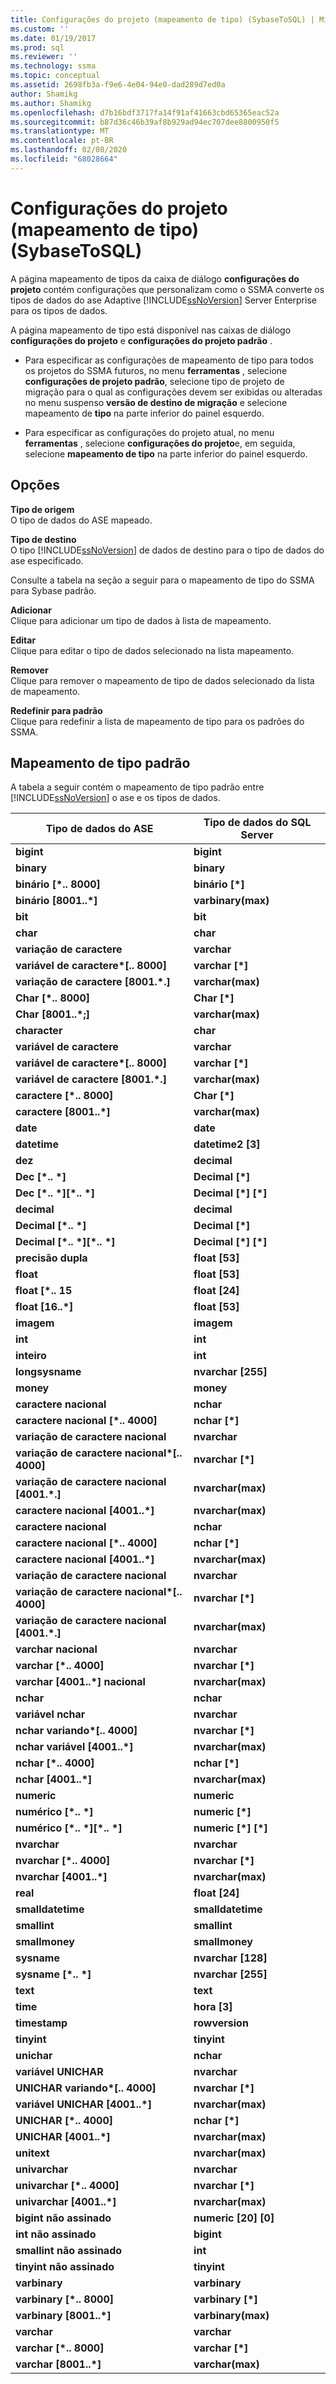 ```yaml
---
title: Configurações do projeto (mapeamento de tipo) (SybaseToSQL) | Microsoft Docs
ms.custom: ''
ms.date: 01/19/2017
ms.prod: sql
ms.reviewer: ''
ms.technology: ssma
ms.topic: conceptual
ms.assetid: 2698fb3a-f9e6-4e04-94e0-dad289d7ed0a
author: Shamikg
ms.author: Shamikg
ms.openlocfilehash: d7b16bdf3717fa14f91af41663cbd65365eac52a
ms.sourcegitcommit: b87d36c46b39af8b929ad94ec707dee8800950f5
ms.translationtype: MT
ms.contentlocale: pt-BR
ms.lasthandoff: 02/08/2020
ms.locfileid: "68028664"
---
```

# <a name="project-settings-type-mapping-sybasetosql"></a>Configurações do projeto (mapeamento de tipo) (SybaseToSQL)
A página mapeamento de tipos da caixa de diálogo **configurações do projeto** contém configurações que personalizam como o SSMA converte os tipos de dados do ase Adaptive [!INCLUDE[ssNoVersion](../../includes/ssnoversion-md.md)] Server Enterprise para os tipos de dados.  
  
A página mapeamento de tipo está disponível nas caixas de diálogo **configurações do projeto** e **configurações do projeto padrão** .  
  
-   Para especificar as configurações de mapeamento de tipo para todos os projetos do SSMA futuros, no menu **ferramentas** , selecione **configurações de projeto padrão**, selecione tipo de projeto de migração para o qual as configurações devem ser exibidas ou alteradas no menu suspenso **versão de destino de migração** e selecione mapeamento de **tipo** na parte inferior do painel esquerdo.  
  
-   Para especificar as configurações do projeto atual, no menu **ferramentas** , selecione **configurações do projeto**e, em seguida, selecione **mapeamento de tipo** na parte inferior do painel esquerdo.  
  
## <a name="options"></a>Opções  
**Tipo de origem**  
O tipo de dados do ASE mapeado.  
  
**Tipo de destino**  
O tipo [!INCLUDE[ssNoVersion](../../includes/ssnoversion-md.md)] de dados de destino para o tipo de dados do ase especificado.  
  
Consulte a tabela na seção a seguir para o mapeamento de tipo do SSMA para Sybase padrão.  
  
**Adicionar**  
Clique para adicionar um tipo de dados à lista de mapeamento.  
  
**Editar**  
Clique para editar o tipo de dados selecionado na lista mapeamento.  
  
**Remover**  
Clique para remover o mapeamento de tipo de dados selecionado da lista de mapeamento.  
  
**Redefinir para padrão**  
Clique para redefinir a lista de mapeamento de tipo para os padrões do SSMA.  
  
## <a name="default-type-mapping"></a>Mapeamento de tipo padrão  
A tabela a seguir contém o mapeamento de tipo padrão entre [!INCLUDE[ssNoVersion](../../includes/ssnoversion-md.md)] o ase e os tipos de dados.  
  
|Tipo de dados do ASE|Tipo de dados do SQL Server|  
|-----------------|------------------------|  
|**bigint**|**bigint**|  
|**binary**|**binary**|  
|**binário [\*.. 8000]**|**binário [\*]**|  
|**binário [8001..\*]**|**varbinary(max)**|  
|**bit**|**bit**|  
|**char**|**char**|  
|**variação de caractere**|**varchar**|  
|**variável de caractere\*[.. 8000]**|**varchar [\*]**|  
|**variação de caractere [8001.\*.]**|**varchar(max)**|  
|**Char [\*.. 8000]**|**Char [\*]**|  
|**Char [8001..\*;]**|**varchar(max)**|  
|**character**|**char**|  
|**variável de caractere**|**varchar**|  
|**variável de caractere\*[.. 8000]**|**varchar [\*]**|  
|**variável de caractere [8001.\*.]**|**varchar(max)**|  
|**caractere [\*.. 8000]**|**Char [\*]**|  
|**caractere [8001..\*]**|**varchar(max)**|  
|**date**|**date**|  
|**datetime**|**datetime2 [3]**|  
|**dez**|**decimal**|  
|**Dec [\*.. \*]**|**Decimal [\*]**|  
|**Dec [\*.. \*][\*.. \*]**|**Decimal [\*] [\*]**|  
|**decimal**|**decimal**|  
|**Decimal [\*.. \*]**|**Decimal [\*]**|  
|**Decimal [\*.. \*][\*.. \*]**|**Decimal [\*] [\*]**|  
|**precisão dupla**|**float [53]**|  
|**float**|**float [53]**|  
|**float [\*.. 15**|**float [24]**|  
|**float [16..\*]**|**float [53]**|  
|**imagem**|**imagem**|  
|**int**|**int**|  
|**inteiro**|**int**|  
|**longsysname**|**nvarchar [255]**|  
|**money**|**money**|  
|**caractere nacional**|**nchar**|  
|**caractere nacional [\*.. 4000]**|**nchar [\*]**|  
|**variação de caractere nacional**|**nvarchar**|  
|**variação de caractere nacional\*[.. 4000]**|**nvarchar [\*]**|  
|**variação de caractere nacional [4001.\*.]**|**nvarchar(max)**|  
|**caractere nacional [4001..\*]**|**nvarchar(max)**|  
|**caractere nacional**|**nchar**|  
|**caractere nacional [\*.. 4000]**|**nchar [\*]**|  
|**caractere nacional [4001..\*]**|**nvarchar(max)**|  
|**variação de caractere nacional**|**nvarchar**|  
|**variação de caractere nacional\*[.. 4000]**|**nvarchar [\*]**|  
|**variação de caractere nacional [4001.\*.]**|**nvarchar(max)**|  
|**varchar nacional**|**nvarchar**|  
|**varchar [\*.. 4000]**|**nvarchar [\*]**|  
|**varchar [4001..\*] nacional**|**nvarchar(max)**|  
|**nchar**|**nchar**|  
|**variável nchar**|**nvarchar**|  
|**nchar variando\*[.. 4000]**|**nvarchar [\*]**|  
|**nchar variável [4001..\*]**|**nvarchar(max)**|  
|**nchar [\*.. 4000]**|**nchar [\*]**|  
|**nchar [4001..\*]**|**nvarchar(max)**|  
|**numeric**|**numeric**|  
|**numérico [\*.. \*]**|**numeric [\*]**|  
|**numérico [\*.. \*][\*.. \*]**|**numeric [\*] [\*]**|  
|**nvarchar**|**nvarchar**|  
|**nvarchar [\*.. 4000]**|**nvarchar [\*]**|  
|**nvarchar [4001..\*]**|**nvarchar(max)**|  
|**real**|**float [24]**|  
|**smalldatetime**|**smalldatetime**|  
|**smallint**|**smallint**|  
|**smallmoney**|**smallmoney**|  
|**sysname**|**nvarchar [128]**|  
|**sysname [\*.. \*]**|**nvarchar [255]**|  
|**text**|**text**|  
|**time**|**hora [3]**|  
|**timestamp**|**rowversion**|  
|**tinyint**|**tinyint**|  
|**unichar**|**nchar**|  
|**variável UNICHAR**|**nvarchar**|  
|**UNICHAR variando\*[.. 4000]**|**nvarchar [\*]**|  
|**variável UNICHAR [4001..\*]**|**nvarchar(max)**|  
|**UNICHAR [\*.. 4000]**|**nchar [\*]**|  
|**UNICHAR [4001..\*]**|**nvarchar(max)**|  
|**unitext**|**nvarchar(max)**|  
|**univarchar**|**nvarchar**|  
|**univarchar [\*.. 4000]**|**nvarchar [\*]**|  
|**univarchar [4001..\*]**|**nvarchar(max)**|  
|**bigint não assinado**|**numeric [20] [0]**|  
|**int não assinado**|**bigint**|  
|**smallint não assinado**|**int**|  
|**tinyint não assinado**|**tinyint**|  
|**varbinary**|**varbinary**|  
|**varbinary [\*.. 8000]**|**varbinary [\*]**|  
|**varbinary [8001..\*]**|**varbinary(max)**|  
|**varchar**|**varchar**|  
|**varchar [\*.. 8000]**|**varchar [\*]**|  
|**varchar [8001..\*]**|**varchar(max)**|  
  
